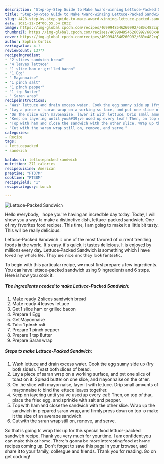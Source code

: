 ```yaml
---
description: "Step-by-Step Guide to Make Award-winning Lettuce-Packed Sandwich"
title: "Step-by-Step Guide to Make Award-winning Lettuce-Packed Sandwich"
slug: 4428-step-by-step-guide-to-make-award-winning-lettuce-packed-sandwich
date: 2021-12-24T08:55:54.283Z
image: https://img-global.cpcdn.com/recipes/4699948546260992/680x482cq70/lettuce-packed-sandwich-recipe-main-photo.jpg
thumbnail: https://img-global.cpcdn.com/recipes/4699948546260992/680x482cq70/lettuce-packed-sandwich-recipe-main-photo.jpg
cover: https://img-global.cpcdn.com/recipes/4699948546260992/680x482cq70/lettuce-packed-sandwich-recipe-main-photo.jpg
author: Sophia Curtis
ratingvalue: 4.7
reviewcount: 13777
recipeingredient:
- "2 slices sandwich bread"
- "4 leaves lettuce"
- "1 slice ham or grilled bacon"
- "1 Egg"
- " Mayonnaise"
- "1 pinch salt"
- "1 pinch pepper"
- "1 tsp Butter"
- " Saran wrap"
recipeinstructions:
- "Wash lettuce and drain excess water. Cook the egg sunny side up (fry both sides). Toast both slices of bread."
- "Lay a piece of saran wrap on a working surface, and put one slice of toast on it. Spread butter on one slice, and mayonnaise on the other."
- "On the slice with mayonnaise, layer it with lettuce. Drip small amounts of mayonnaise to bind the lettuce leaves together."
- "Keep on layering until you&#39;ve used up every leaf! Then, on top of that, place the fried egg, and sprinkle with salt and pepper."
- "Top with ham and close the sandwich with the other slice. Wrap up the sandwich in prepared saran wrap, and firmly press down on top to make it the size of an average sandwich."
- "Cut with the saran wrap still on, remove, and serve."
categories:
- Recipe
tags:
- lettucepacked
- sandwich

katakunci: lettucepacked sandwich 
nutrition: 271 calories
recipecuisine: American
preptime: "PT37M"
cooktime: "PT38M"
recipeyield: "1"
recipecategory: Lunch

---
```



![Lettuce-Packed Sandwich](https://img-global.cpcdn.com/recipes/4699948546260992/680x482cq70/lettuce-packed-sandwich-recipe-main-photo.jpg)

Hello everybody, I hope you're having an incredible day today. Today, I will show you a way to make a distinctive dish, lettuce-packed sandwich. One of my favorites food recipes. This time, I am going to make it a little bit tasty. This will be really delicious.

Lettuce-Packed Sandwich is one of the most favored of current trending foods in the world. It's easy, it's quick, it tastes delicious. It is enjoyed by millions every day. Lettuce-Packed Sandwich is something which I have loved my whole life. They are nice and they look fantastic.




To begin with this particular recipe, we must first prepare a few ingredients. You can have lettuce-packed sandwich using 9 ingredients and 6 steps. Here is how you cook it.

<!--inarticleads1-->

##### The ingredients needed to make Lettuce-Packed Sandwich:

1. Make ready 2 slices sandwich bread
1. Make ready 4 leaves lettuce
1. Get 1 slice ham or grilled bacon
1. Prepare 1 Egg
1. Get  Mayonnaise
1. Take 1 pinch salt
1. Prepare 1 pinch pepper
1. Prepare 1 tsp Butter
1. Prepare  Saran wrap




<!--inarticleads2-->

##### Steps to make Lettuce-Packed Sandwich:

1. Wash lettuce and drain excess water. Cook the egg sunny side up (fry both sides). Toast both slices of bread.
1. Lay a piece of saran wrap on a working surface, and put one slice of toast on it. Spread butter on one slice, and mayonnaise on the other.
1. On the slice with mayonnaise, layer it with lettuce. Drip small amounts of mayonnaise to bind the lettuce leaves together.
1. Keep on layering until you&#39;ve used up every leaf! Then, on top of that, place the fried egg, and sprinkle with salt and pepper.
1. Top with ham and close the sandwich with the other slice. Wrap up the sandwich in prepared saran wrap, and firmly press down on top to make it the size of an average sandwich.
1. Cut with the saran wrap still on, remove, and serve.




So that is going to wrap this up for this special food lettuce-packed sandwich recipe. Thank you very much for your time. I am confident you can make this at home. There's gonna be more interesting food at home recipes coming up. Don't forget to save this page in your browser, and share it to your family, colleague and friends. Thank you for reading. Go on get cooking!
